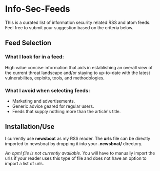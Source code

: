 # Info-Sec-Feeds

This is a curated list of information security related RSS and atom feeds. 
Feel free to submit your suggestion based on the criteria below.


## Feed Selection

### What I look for in a feed:

High value concise information that aids in establishing an overall view of the current threat landscape
and/or staying to up-to-date with the latest vulnerabilites, exploits, tools, and methodologies.


### What I avoid when selecting feeds:
* Marketing and advertisements. 
* Generic advice geared for regular users.
* Feeds that supply nothing more than the article's title.

## Installation/Use

I currently use **newsboat** as my RSS reader.
The **urls** file can be directly imported to newsboat by dropping it into your **.newsboat/** directory.

*An opml file is not currently available.* 
You will have to manually import the urls if your reader uses this type of file
and does not have an option to import a list of urls.


